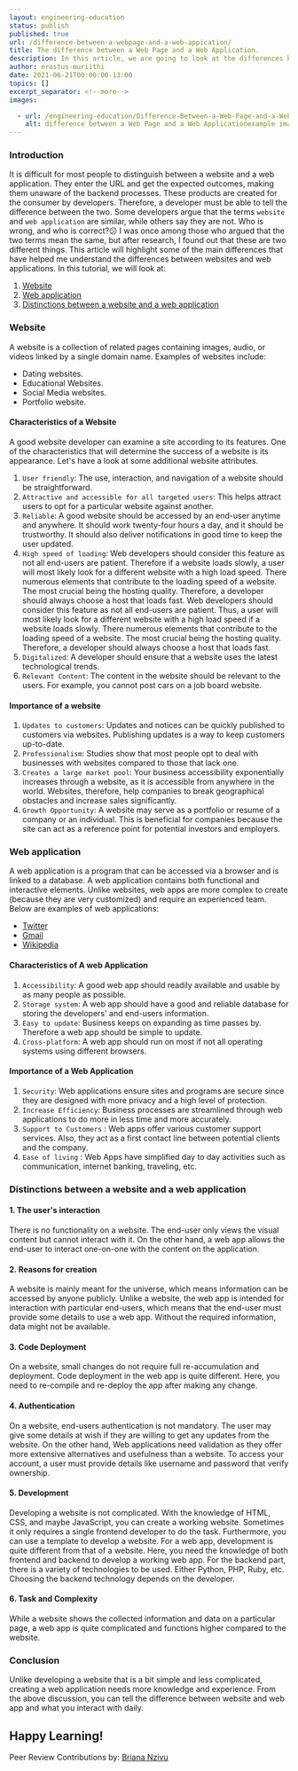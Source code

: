 ```yaml
---
layout: engineering-education
status: publish
published: true
url: /difference-between-a-webpage-and-a-web-appication/
title: The difference between a Web Page and a Web Application.
description: In this article, we are going to look at the differences between Web page and a Website in backend development. It is difficult for a user to distinguish between a website and a web application. They enter the URL and get the expected outcomes.Getting the results of what they are searching for is what matters to the end-user. How they get the results is not their business.
author: erastus-muriithi
date: 2021-06-21T00:00:00-13:00
topics: []
excerpt_separator: <!--more-->
images:

  - url: /engineering-education/Difference-Between-a-Web-Page-and-a-Web-Appication/hero.png
    alt: difference between a Web Page and a Web Applicationexample image
---
```


### Introduction
It is difficult for most people to distinguish between a website and a web application. They enter the URL and get the expected outcomes, making them unaware of the backend processes.
These products are created for the consumer by developers. Therefore, a developer must be able to tell the difference between the two. Some developers argue that the terms `website` and `web application` are similar, while others say they are not. Who is wrong, and who is correct?😕 I was once among those who argued that the two terms mean the same, but after research, I found out that these are two different things. 
This article will highlight some of the main differences that have helped me understand the differences between websites and web applications.
In this tutorial, we will look at:
1. [Website](#website)
2. [Web application](#web-application)
3. [Distinctions between a website and a web application](#distinctions-between-a-website-and-a-web-application)

### Website
A website is a collection of related pages containing images, audio, or videos linked by a single domain name.
Examples of websites include:
- Dating websites.
- Educational Websites.
- Social Media websites.
- Portfolio website.

#### Characteristics of a Website
A good website developer can examine a site according to its features. One of the characteristics that will determine the success of a website is its appearance. Let's have a look at some additional website attributes.
1. `User friendly`: The use, interaction, and navigation of a website should be straightforward.
2. `Attractive and accessible for all targeted users`: This helps attract users to opt for a particular website against another. 
3. ``Reliable``: A good website should be accessed by an end-user anytime and anywhere. It should work twenty-four hours a day, and it should be trustworthy. It should also deliver notifications in good time to keep the user updated.
4. `High speed of loading`: Web developers should consider this feature as not all end-users are patient. Therefore if a website loads slowly, a user will most likely look for a different website with a high load speed. There numerous elements that contribute to the loading speed of a website. The most crucial being the hosting quality. Therefore, a developer should always choose a host that loads fast. Web developers should consider this feature as not all end-users are patient. Thus, a user will most likely look for a different website with a high load speed if a website loads slowly.  There numerous elements that contribute to the loading speed of a website. The most crucial being the hosting quality. Therefore, a developer should always choose a host that loads fast.
6. `Digitalized`: A developer should ensure that a website uses the latest technological trends.
7. `Relevant Content`: The content in the website should be relevant to the users. For example, you cannot post cars on a job board website. 

#### Importance of a website
1. ``Updates to customers``: Updates and notices can be quickly published to customers via websites. Publishing updates is a way to keep customers up-to-date. 
2. `Professionalism`: Studies show that most people opt to deal with businesses with websites compared to those that lack one. 
3. ``Creates a large market pool``: Your business accessibility exponentially increases through a website, as it is accessible from anywhere in the world. Websites, therefore, help companies to break geographical obstacles and increase sales significantly.
4. ``Growth Opportunity``: A website may serve as a portfolio or resume of a company or an individual. This is beneficial for companies because the site can act as a reference point for potential investors and employers. 

### Web application
A web application is a program that can be accessed via a browser and is linked to a database. A web application contains both functional and interactive elements. Unlike websites, web apps are more complex to create (because they are very customized) and require an experienced team.
Below are examples of web applications:
- [Twitter](https://twitter.com/?lang=en)
- [Gmail](https://mail.google.com/)
- [Wikipedia](https://www.wikipedia.org/)

#### Characteristics of A web Application
1. `Accessibility`: A good web app should readily available and usable by as many people as possible.
2. `Storage system`: A web app should have a good and reliable database for storing the developers' and end-users information.
4. ``Easy to update``: Business keeps on expanding as time passes by. Therefore a web app should be simple to update.
5. `Cross-platform`: A web app should run on most if not all operating systems using different browsers.

#### Importance of a Web Application

1. `Security`: Web applications ensure sites and programs are secure since they are designed with more privacy and a high level of protection.
2.  `Increase Efficiency`: Business processes are streamlined through web applications to do more in less time and more accurately.
3.  `Support to Customers` : Web apps offer various customer support services. Also, they act as a first contact line between potential clients and the company. 
4.  `Ease of living` :  Web Apps have simplified day to day activities such as communication, internet banking, traveling, etc.

### Distinctions between a website and a web application

#### 1. The user's interaction
There is no functionality on a website. The end-user only views the visual content but cannot interact with it. On the other hand, a web app allows the end-user to interact one-on-one with the content on the application.
#### 2. Reasons for creation
A website is mainly meant for the universe, which means information can be accessed by anyone publicly. Unlike a website, the web app is intended for interaction with particular end-users, which means that the end-user must provide some details to use a web app. Without the required information, data might not be available.
#### 3. Code Deployment
On a website, small changes do not require full re-accumulation and deployment. Code deployment in the web app is quite different. Here, you need to re-compile and re-deploy the app after making any change.
#### 4. Authentication
On a website, end-users authentication is not mandatory. The user may give some details at wish if they are willing to get any updates from the website. On the other hand, Web applications need validation as they offer more extensive alternatives and usefulness than a website. To access your account, a user must provide details like username and password that verify ownership.
#### 5. Development
Developing a website is not complicated. With the knowledge of HTML, CSS, and maybe JavaScript, you can create a working website. Sometimes it only requires a single frontend developer to do the task.
Furthermore, you can use a template to develop a website. 
For a web app, development is quite different from that of a website. Here, you need the knowledge of both frontend and backend to develop a working web app. For the backend part, there is a variety of technologies to be used. Either Python, PHP, Ruby, etc. Choosing the backend technology depends on the developer. 
#### 6. Task and Complexity

While a website shows the collected information and data on a particular page, a web app is quite complicated and functions higher compared to the website.

### Conclusion
Unlike developing a website that is a bit simple and less complicated, creating a web application needs more knowledge and experience.
From the above discussion, you can tell the difference between website and web app and what you interact with daily.

Happy Learning!
---
Peer Review Contributions by: [Briana Nzivu](/engineering-education/authors/briana-nzivu/)
